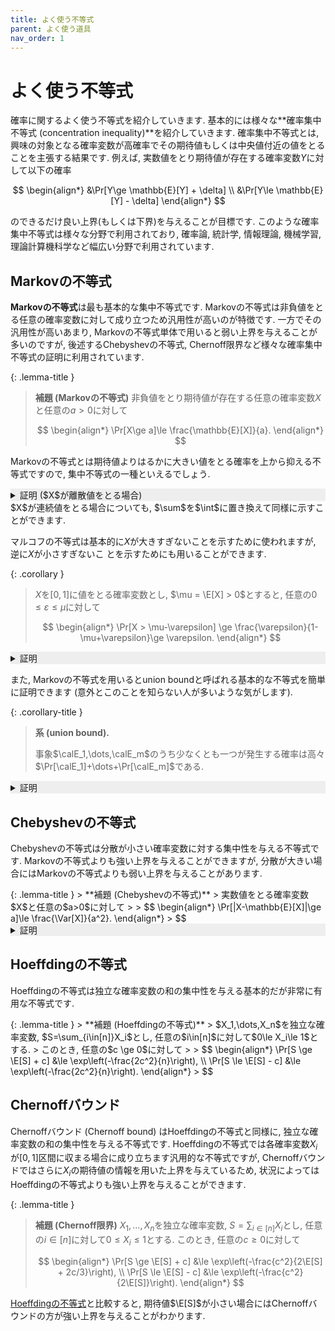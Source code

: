 ```yaml
---
title: よく使う不等式
parent: よく使う道具
nav_order: 1
---
```


# よく使う不等式

確率に関するよく使う不等式を紹介していきます.
基本的には様々な**確率集中不等式 (concentration inequality)**を紹介していきます.
確率集中不等式とは, 興味の対象となる確率変数が高確率でその期待値もしくは中央値付近の値をとることを主張する結果です. 例えば, 実数値をとり期待値が存在する確率変数$Y$に対して以下の確率

$$
\begin{align*}
&\Pr[Y\ge \mathbb{E}[Y] + \delta] \\
&\Pr[Y\le \mathbb{E}[Y] - \delta]
\end{align*}
$$

のできるだけ良い上界(もしくは下界)を与えることが目標です. このような確率集中不等式は様々な分野で利用されており, 確率論, 統計学, 情報理論, 機械学習, 理論計算機科学など幅広い分野で利用されています.

## Markovの不等式
**Markovの不等式**は最も基本的な集中不等式です. Markovの不等式は非負値をとる任意の確率変数に対して成り立つため汎用性が高いのが特徴です. 一方でその汎用性が高いあまり, Markovの不等式単体で用いると弱い上界を与えることが多いのですが, 後述するChebyshevの不等式, Chernoff限界など様々な確率集中不等式の証明に利用されています.


{: .lemma-title }
> **補題 (Markovの不等式)**
> 非負値をとり期待値が存在する任意の確率変数$X$と任意の$a>0$に対して
> 
> $$
  \begin{align*}
    \Pr[X\ge a]\le \frac{\mathbb{E}[X]}{a}.
  \end{align*}
> $$

Markovの不等式とは期待値よりはるかに大きい値をとる確率を上から抑える不等式ですので, 集中不等式の一種といえるでしょう.

<details markdown="1" style="background-color: #eee;">
<summary style="display: list-item">証明 ($X$が離散値をとる場合)</summary>
  期待値の定義より, 任意の$a>0$に対して

  $$
    \begin{align*}
      \E[X]&=\sum_{x\in \supp(X)}x\cdot \Pr[X=x] \\
      &\ge \sum_{x\in\supp(X),x\ge a}x\cdot \Pr[X=x] \\
      &\ge a\cdot \sum_{x\in\supp(X),x\ge a} \Pr[X=x] \\
      &= a\cdot \Pr[X\ge a]
\end{align*}
  $$

  より主張を得る. $\square$

</details>
$X$が連続値をとる場合についても, $\sum$を$\int$に置き換えて同様に示すことができます.

マルコフの不等式は基本的に$X$が大きすぎないことを示すために使われますが, 逆に$X$が小さすぎないこ
とを示すためにも用いることができます.

{: .corollary }
>
> $X$を$[0,1]$に値をとる確率変数とし, $\mu = \E[X] > 0$とすると, 任意の$0\le \varepsilon \le \mu$に対して
> 
> $$
  \begin{align*}
    \Pr[X > \mu-\varepsilon] \ge \frac{\varepsilon}{1-\mu+\varepsilon}\ge \varepsilon.
  \end{align*}
> $$

<details markdown="1" style="background-color: #eee;">
<summary style="display: list-item">証明</summary>
  確率変数$1-X$に対してMarkovの不等式を適用すると

  $$
    \begin{align*}
      \Pr[X \le \mu-\varepsilon] &= \Pr[1-X\ge 1-\mu+\varepsilon] \\
      &\le \frac{1-\mu}{1-\mu+\varepsilon} \\
      &= 1-\frac{\varepsilon}{1-\mu+\varepsilon}
    \end{align*}
  $$
  
  より主張を得る. $\square$
</details>

また, Markovの不等式を用いるとunion boundと呼ばれる基本的な不等式を簡単に証明できます (意外とこのことを知らない人が多いような気がします).

{: .corollary-title }
> **系 (union bound).**
>
> 事象$\calE_1,\dots,\calE_m$のうち少なくとも一つが発生する確率は高々$\Pr[\calE_1]+\dots+\Pr[\calE_m]$である.

<details markdown="1" style="background-color: #eee;">
<summary style="display: list-item">証明</summary>
  事象$\calE_i$の指示確率変数を$\indicator_i$とし, $X = \indicator_1+\dots+\indicator_m$とします.
  つまり, $\calE_i$が発生したら$\indicator_i=1$, そうでなければ$\indicator_i=0$で定まる確率変数を考えます.
  少なくとも一つの事象が発生するということは$X\ge 1$と等しいので, $X$に対するMarkovの不等式より

  $$
    \begin{align*}
      \Pr[\calE_1 \cup \cdots \cup \calE_m] = \Pr[X\ge 1] \le \E[X] = \Pr[\calE_1] + \cdots + \Pr[\calE_m]
    \end{align*}
  $$
  
  となり主張を得ます.

</details>

## Chebyshevの不等式
Chebyshevの不等式は分散が小さい確率変数に対する集中性を与える不等式です. Markovの不等式よりも強い上界を与えることができますが, 分散が大きい場合にはMarkovの不等式よりも弱い上界を与えることがあります.

<div id="chebyshev-inequality" markdown="1">
{: .lemma-title }
> **補題 (Chebyshevの不等式)**
> 実数値をとる確率変数$X$と任意の$a>0$に対して
> 
> $$
  \begin{align*}
    \Pr[|X-\mathbb{E}[X]|\ge a]\le \frac{\Var[X]}{a^2}.  
  \end{align*}
> $$
</div>

<details markdown="1" style="background-color: #eee;">
<summary style="display: list-item">証明</summary>
  非負の確率変数$(X-\E[X])^2$に対してMarkovの不等式を適用すると

  $$
    \begin{align*}
      \Pr[|X-\E[X]|\ge a] &= \Pr[(X-\E[X])^2\ge a^2] \\
      &\le \frac{\E[(X-\E[X])^2]}{a^2} \\
      &= \frac{\Var[X]}{a^2}
    \end{align*}
  $$

  より主張を得る. $\square$
</details>

## Hoeffdingの不等式
Hoeffdingの不等式は独立な確率変数の和の集中性を与える基本的だが非常に有用な不等式です. 

<div id="hoeffding-inequality" markdown="1">
{: .lemma-title }
> **補題 (Hoeffdingの不等式)**
> $X_1,\dots,X_n$を独立な確率変数, $S=\sum_{i\in[n]}X_i$とし, 任意の$i\in[n]$に対して$0\le X_i\le 1$とする.
> このとき, 任意の$c \ge 0$に対して
>  
> $$
  \begin{align*}
    \Pr[S \ge \E[S] + c] &\le \exp\left(-\frac{2c^2}{n}\right), \\
    \Pr[S \le \E[S] - c] &\le \exp\left(-\frac{2c^2}{n}\right).
  \end{align*}
> $$
</div>

## Chernoffバウンド
Chernoffバウンド (Chernoff bound) はHoeffdingの不等式と同様に, 独立な確率変数の和の集中性を与える不等式です. Hoeffdingの不等式では各確率変数$X_i$が$[0,1]$区間に収まる場合に成り立ちます汎用的な不等式ですが, Chernoffバウンドではさらに$X_i$の期待値の情報を用いた上界を与えているため, 状況によってはHoeffdingの不等式よりも強い上界を与えることができます.

{: .lemma-title }
> **補題 (Chernoff限界)**
> $X_1,\dots,X_n$を独立な確率変数, $S=\sum_{i\in[n]}X_i$とし, 任意の$i\in[n]$に対して$0\le X_i\le 1$とする.
> このとき, 任意の$c \ge 0$に対して
>  
> $$
  \begin{align*}
    \Pr[S \ge \E[S] + c] &\le \exp\left(-\frac{c^2}{2\E[S] + 2c/3}\right), \\
    \Pr[S \le \E[S] - c] &\le \exp\left(-\frac{c^2}{2\E[S]}\right).
  \end{align*}
> $$


<a href="#hoeffding-inequality">Hoeffdingの不等式</a>と比較すると, 期待値$\E[S]$が小さい場合にはChernoffバウンドの方が強い上界を与えることがわかります.